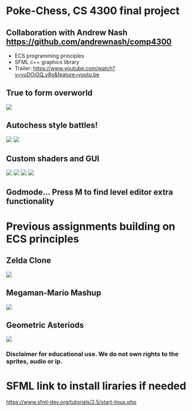 # Poke-Chess, CS 4300 final project
## Collaboration with Andrew Nash https://github.com/andrewnash/comp4300

- ECS programming principles
- SFML c++ graphics library
- Trailer: https://www.youtube.com/watch?v=yuDOjGQ_y8g&feature=youtu.be

## True to form overworld
![](images/overworld.JPG)

## Autochess style battles!
![](images/battle.JPG)
![](images/battle2.JPG)

## Custom shaders and GUI
![](images/evo.JPG)
![](images/shader.JPG)
![](images/gui.JPG)
![](images/ray.JPG)

## Godmode... Press M to find level editor extra functionality

# Previous assignments building on ECS principles
## Zelda Clone
![](images/zelda.JPG)
## Megaman-Mario Mashup
![](images/mega.JPG)
## Geometric Asteriods 
![](images/geo.JPG)

### Disclaimer for educational use. We do not own rights to the sprites, audio or ip.
# SFML link to install liraries if needed
https://www.sfml-dev.org/tutorials/2.5/start-linux.php
